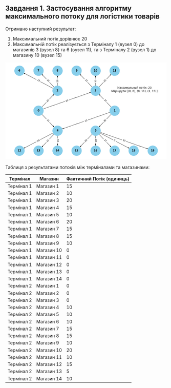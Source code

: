 ## Завдання 1. Застосування алгоритму максимального потоку для логістики товарів

Отримано наступний результат:
1. Максимальний потік дорівнює 20
2. Максимальній потік реалізується з Терміналу 1 (вузел 0) до магазинів 3 (вузел 8) та 6 (вузел 11), та з Терміналу 2 (вузел 1) до магазину 10 (вузел 15)

![Результат виконання](task_1_result.png)


Таблиця з результатами потоків між терміналами та магазинами:


|Термінал   | Магазин    | Фактичний Потік (одиниць)
|-----------|------------|--------------------------|
|Термінал 1 | Магазин 1  | 15 |
|Термінал 1 | Магазин 2  | 10 |
|Термінал 1 | Магазин 3  | 20 |
|Термінал 1 | Магазин 4  | 15 |
|Термінал 1 | Магазин 5  | 10 |
|Термінал 1 | Магазин 6  | 20 |
|Термінал 1 | Магазин 7  | 15 |
|Термінал 1 | Магазин 8  | 15 |
|Термінал 1 | Магазин 9  | 10 |
|Термінал 1 | Магазин 10 | 0 |
|Термінал 1 | Магазин 11 | 0 |
|Термінал 1 | Магазин 12 | 0 |
|Термінал 1 | Магазин 13 | 0 |
|Термінал 1 | Магазин 14 | 0 |
|Термінал 2 | Магазин 1  | 0 |
|Термінал 2 | Магазин 2  | 0 |
|Термінал 2 | Магазин 3  | 0 |
|Термінал 2 | Магазин 4  | 10 |
|Термінал 2 | Магазин 5  | 10 |
|Термінал 2 | Магазин 6  | 10 |
|Термінал 2 | Магазин 7  | 15 |
|Термінал 2 | Магазин 8  | 15 |
|Термінал 2 | Магазин 9  | 10 |
|Термінал 2 | Магазин 10 | 20 |
|Термінал 2 | Магазин 11 | 10 |
|Термінал 2 | Магазин 12 | 15 |
|Термінал 2 | Магазин 13 | 5 |
|Термінал 2 | Магазин 14 | 10 |


